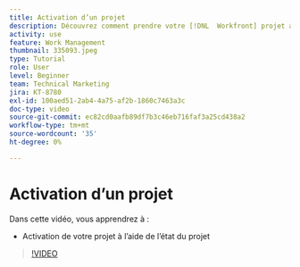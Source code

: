 ```yaml
---
title: Activation d’un projet
description: Découvrez comment prendre votre [!DNL  Workfront] projet actif à l’aide de l’état du projet.
activity: use
feature: Work Management
thumbnail: 335093.jpeg
type: Tutorial
role: User
level: Beginner
team: Technical Marketing
jira: KT-8780
exl-id: 100aed51-2ab4-4a75-af2b-1860c7463a3c
doc-type: video
source-git-commit: ec82cd0aafb89df7b3c46eb716faf3a25cd438a2
workflow-type: tm+mt
source-wordcount: '35'
ht-degree: 0%

---
```


# Activation d’un projet

Dans cette vidéo, vous apprendrez à :

* Activation de votre projet à l’aide de l’état du projet

>[!VIDEO](https://video.tv.adobe.com/v/335093/?quality=12&learn=on)
